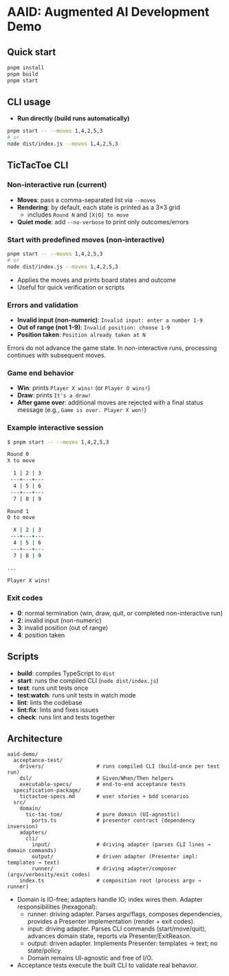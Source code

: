 # AAID: Augmented AI Development Demo

## Quick start

```bash
pnpm install
pnpm build
pnpm start
```

## CLI usage

-   **Run directly (build runs automatically)**

```bash
pnpm start -- --moves 1,4,2,5,3
# or
node dist/index.js --moves 1,4,2,5,3
```

## TicTacToe CLI

### Non-interactive run (current)

-   **Moves**: pass a comma-separated list via `--moves`
-   **Rendering**: by default, each state is printed as a 3×3 grid
    -   includes `Round N` and `[X|O] to move`
-   **Quiet mode**: add `--no-verbose` to print only outcomes/errors

### Start with predefined moves (non-interactive)

```bash
pnpm start -- --moves 1,4,2,5,3
# or
node dist/index.js --moves 1,4,2,5,3
```

-   Applies the moves and prints board states and outcome
-   Useful for quick verification or scripts

### Errors and validation

-   **Invalid input (non-numeric)**: `Invalid input: enter a number 1-9`
-   **Out of range (not 1-9)**: `Invalid position: choose 1-9`
-   **Position taken**: `Position already taken at N`

Errors do not advance the game state. In non-interactive runs, processing continues with subsequent moves.

### Game end behavior

-   **Win**: prints `Player X wins!` (or `Player O wins!`)
-   **Draw**: prints `It's a draw!`
-   **After game over**: additional moves are rejected with a final status message (e.g., `Game is over. Player X won!`)

### Example interactive session

```bash
$ pnpm start -- --moves 1,4,2,5,3

Round 0
X to move

  1 | 2 | 3
 ---+---+---
  4 | 5 | 6
 ---+---+---
  7 | 8 | 9

Round 1
O to move

  X | 2 | 3
 ---+---+---
  4 | 5 | 6
 ---+---+---
  7 | 8 | 9

...

Player X wins!
```

### Exit codes

-   **0**: normal termination (win, draw, quit, or completed non-interactive run)
-   **2**: invalid input (non-numeric)
-   **3**: invalid position (out of range)
-   **4**: position taken

## Scripts

-   **build**: compiles TypeScript to `dist`
-   **start**: runs the compiled CLI (`node dist/index.js`)
-   **test**: runs unit tests once
-   **test:watch**: runs unit tests in watch mode
-   **lint**: lints the codebase
-   **lint:fix**: lints and fixes issues
-   **check**: runs lint and tests together

## Architecture

```
aaid-demo/
  acceptance-test/
    drivers/                 # runs compiled CLI (build-once per test run)
    dsl/                     # Given/When/Then helpers
    executable-specs/        # end-to-end acceptance tests
  specification-package/
    tictactoe-specs.md       # user stories + bdd scenarios
  src/
    domain/
      tic-tac-toe/           # pure domain (UI-agnostic)
        ports.ts             # presenter contract (dependency inversion)
    adapters/
      cli/
        input/               # driving adapter (parses CLI lines → domain commands)
        output/              # driven adapter (Presenter impl: templates → text)
        runner/              # driving adapter/composer (argv/verbosity/exit codes)
    index.ts                 # composition root (process argv → runner)
```

-   Domain is IO-free; adapters handle IO; index wires them.
    Adapter responsibilities (hexagonal):
    -   runner: driving adapter. Parses argv/flags, composes dependencies, provides a Presenter implementation (render + exit codes).
    -   input: driving adapter. Parses CLI commands (start/move/quit), advances domain state, reports via Presenter/ExitReason.
    -   output: driven adapter. Implements Presenter: templates → text; no state/policy.
    -   Domain remains UI-agnostic and free of I/O.
-   Acceptance tests execute the built CLI to validate real behavior.
